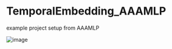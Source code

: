 # TemporalEmbedding_AAAMLP
example project setup from AAAMLP 

![image](https://user-images.githubusercontent.com/11952492/160479295-fd4247e5-5ac3-4eb8-8605-f9fbc961ea3e.png)
